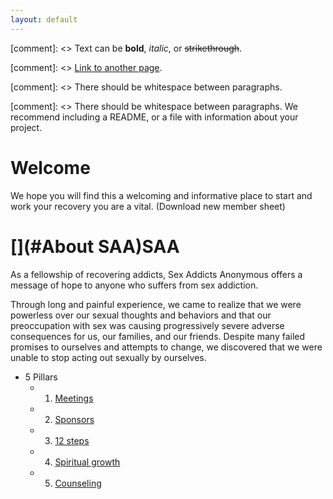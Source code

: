 ```yaml
---
layout: default
---
```


[comment]: <> Text can be **bold**, _italic_, or ~~strikethrough~~.

[comment]: <> [Link to another page](another-page).

[comment]: <> There should be whitespace between paragraphs.

[comment]: <> There should be whitespace between paragraphs. We recommend including a README, or a file with information about your project.

# [](#Welcome)Welcome

We hope you will find this a welcoming and informative place to start and work your recovery you are a vital. (Download new member sheet) 

# [](#About SAA)SAA


As a fellowship of recovering addicts, Sex Addicts Anonymous offers a message of hope to anyone who suffers from sex addiction.

Through long and painful experience, we came to realize that we were powerless over our sexual thoughts and behaviors and that our preoccupation with sex was causing progressively severe adverse consequences for us, our families, and our friends. Despite many failed promises to ourselves and attempts to change, we discovered that we were unable to stop acting out sexually by ourselves.

- 5 Pillars
	 - 1) [Meetings](meetings-page)
	 - 2) [Sponsors](sponsors-page)
	 - 3) [12 steps](tweleve-steps-page)
	 - 4) [Spiritual growth](spiritual-growth-page)
	 - 5) [Counseling](counseling-page)



 
	
